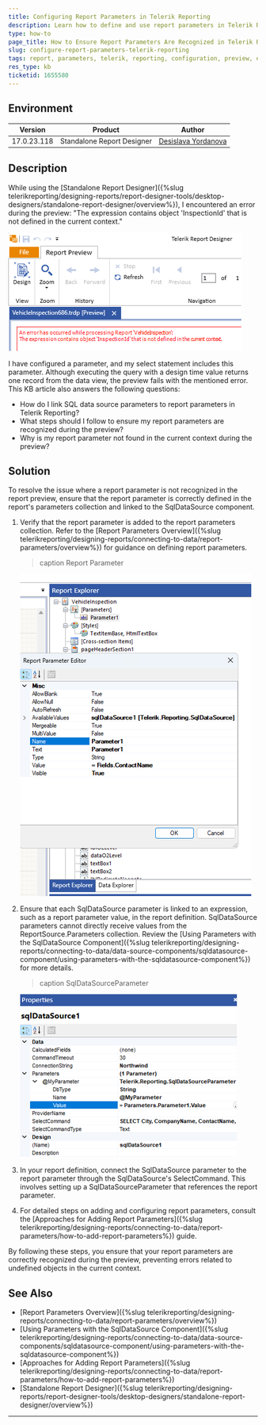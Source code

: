 ```yaml
---
title: Configuring Report Parameters in Telerik Reporting
description: Learn how to define and use report parameters in Telerik Reporting to ensure they are recognized in report previews and avoid errors.
type: how-to
page_title: How to Ensure Report Parameters Are Recognized in Telerik Reporting Previews
slug: configure-report-parameters-telerik-reporting
tags: report, parameters, telerik, reporting, configuration, preview, error
res_type: kb
ticketid: 1655580
---
```


## Environment

| Version | Product | Author |  
| --- | --- | ---- |  
| 17.0.23.118| Standalone Report Designer |[Desislava Yordanova](https://www.telerik.com/blogs/author/desislava-yordanova)| 

## Description

While using the [Standalone Report Designer]({%slug telerikreporting/designing-reports/report-designer-tools/desktop-designers/standalone-report-designer/overview%}), I encountered an error during the preview: "The expression contains object 'InspectionId' that is not defined in the current context." 

![Object Not Defined ](images/report-parameter-not-defined-error.png)   

I have configured a parameter, and my select statement includes this parameter. Although executing the query with a design time value returns one record from the data view, the preview fails with the mentioned error. This KB article also answers the following questions:
- How do I link SQL data source parameters to report parameters in Telerik Reporting?
- What steps should I follow to ensure my report parameters are recognized during the preview?
- Why is my report parameter not found in the current context during the preview?

## Solution

To resolve the issue where a report parameter is not recognized in the report preview, ensure that the report parameter is correctly defined in the report's parameters collection and linked to the SqlDataSource component.

1. Verify that the report parameter is added to the report parameters collection. Refer to the [Report Parameters Overview]({%slug telerikreporting/designing-reports/connecting-to-data/report-parameters/overview%}) for guidance on defining report parameters.

    >caption Report Parameter

    ![SqlDataSourceParameter](images/report-parameter.png)      

2. Ensure that each SqlDataSource parameter is linked to an expression, such as a report parameter value, in the report definition. SqlDataSource parameters cannot directly receive values from the ReportSource.Parameters collection. Review the [Using Parameters with the SqlDataSource Component]({%slug telerikreporting/designing-reports/connecting-to-data/data-source-components/sqldatasource-component/using-parameters-with-the-sqldatasource-component%}) for more details.

    >caption SqlDataSourceParameter

    ![SqlDataSourceParameter](images/sqldatasource-parameter.png)        

3. In your report definition, connect the SqlDataSource parameter to the report parameter through the SqlDataSource's SelectCommand. This involves setting up a SqlDataSourceParameter that references the report parameter.

4. For detailed steps on adding and configuring report parameters, consult the [Approaches for Adding Report Parameters]({%slug telerikreporting/designing-reports/connecting-to-data/report-parameters/how-to-add-report-parameters%}) guide.

By following these steps, you ensure that your report parameters are correctly recognized during the preview, preventing errors related to undefined objects in the current context.

## See Also

- [Report Parameters Overview]({%slug telerikreporting/designing-reports/connecting-to-data/report-parameters/overview%})
- [Using Parameters with the SqlDataSource Component]({%slug telerikreporting/designing-reports/connecting-to-data/data-source-components/sqldatasource-component/using-parameters-with-the-sqldatasource-component%})
- [Approaches for Adding Report Parameters]({%slug telerikreporting/designing-reports/connecting-to-data/report-parameters/how-to-add-report-parameters%})
- [Standalone Report Designer]({%slug telerikreporting/designing-reports/report-designer-tools/desktop-designers/standalone-report-designer/overview%})

---

